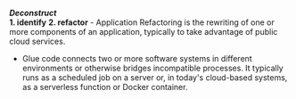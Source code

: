 ***Deconstruct***  
**1. identify**
**2. refactor** - Application Refactoring is the rewriting of one or more components of an application, typically to take advantage of public cloud services.  
- Glue code connects two or more software systems in different environments or otherwise bridges incompatible processes.
  It typically runs as a scheduled job on a server or, in today's cloud-based systems, as a serverless function or Docker container.
